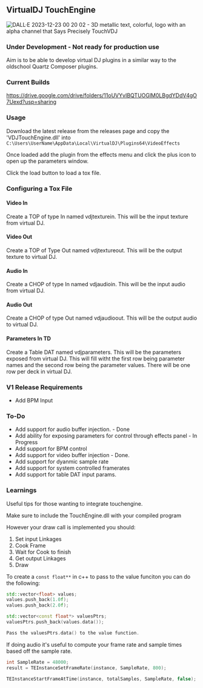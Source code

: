 ## VirtualDJ TouchEngine
![DALL·E 2023-12-23 00 20 02 - 3D metallic text, colorful, logo with an alpha channel that Says Precisely TouchVDJ ](https://github.com/medcelerate/VDJTouchEngine/assets/32549017/066ea319-96c9-48ad-be9b-c76c9765942a)

### Under Development - Not ready for production use

Aim is to be able to develop virtual DJ plugins in a similar way to the oldschool Quartz Composer plugins.

### Current Builds
https://drive.google.com/drive/folders/11oUVYvIBQTUOGlM0LBgdYDdV4gO7Uexd?usp=sharing
### Usage

Download the latest release from the releases page and copy the 'VDJTouchEngine.dll' into `C:\Users\UserName\AppData\Local\VirtualDJ\Plugins64\VideoEffects`

Once loaded add the plugin from the effects menu and click the plus icon to open up the parameters window.

Click the load button to load a tox file.

### Configuring a Tox File

#### Video In
Create a TOP of type In named vdjtexturein. This will be the input texture from virtual DJ.

#### Video Out
Create a TOP of Type Out named vdjtextureout. This will be the output texture to virtual DJ.

#### Audio In
Create a CHOP of type In named vdjaudioin. This will be the input audio from virtual DJ.

#### Audio Out
Create a CHOP of type Out named vdjaudioout. This will be the output audio to virtual DJ.

#### Parameters In TD
Create a Table DAT named vdjparameters. This will be the parameters exposed from virtual DJ.
This will fill witht the first row being parameter names and the second row being the parameter values.
There will be one row per deck in virtual DJ.

### V1 Release Requirements
- Add BPM Input

### To-Do
- Add support for audio buffer injection. - Done
- Add ability for exposing parameters for control through effects panel - In Progress
- Add support for BPM control
- Add support for video buffer injection - Done.
- Add support for dyanmic sample rate
- Add support for system controlled framerates
- Add support for table DAT input params.

### Learnings

Useful tips for those wanting to integrate touchengine.

Make sure to include the TouchEngine.dll with your compiled program

However your draw call is implemented you should:

1. Set input Linkages
2. Cook Frame
3. Wait for Cook to finish
4. Get output Linkages
5. Draw


To create a `const float**` in c++ to pass to the value funciton you can do the following:

```c++
std::vector<float> values;
values.push_back(1.0f);
values.push_back(2.0f);

std::vector<const float*> valuesPtrs;
valuesPtrs.push_back(values.data());

Pass the valuesPtrs.data() to the value function.

```

If doing audio it's useful to compute your frame rate and sample times based off the sample rate.

```c++
int SampleRate = 48000;
result = TEInstanceSetFrameRate(instance, SampleRate, 800);

TEInstanceStartFrameAtTime(instance, totalSamples, SampleRate, false);

```

